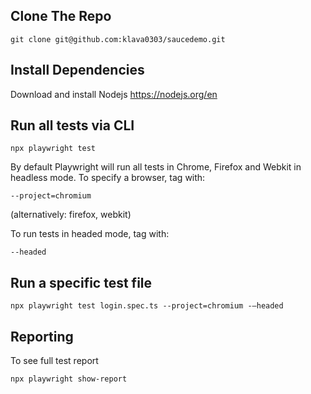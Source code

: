 ## Clone The Repo

```
git clone git@github.com:klava0303/saucedemo.git
```

## Install Dependencies
Download and install Nodejs https://nodejs.org/en

## Run all tests via CLI 
```
npx playwright test 
```

By default Playwright will run all tests in Chrome, Firefox and Webkit in headless mode. 
To specify a browser, tag with: 
```
--project=chromium 
```
(alternatively: firefox, webkit)

To run tests in headed mode, tag with: 
```
--headed 
```

## Run a specific test file
```
npx playwright test login.spec.ts --project=chromium -–headed
```

## Reporting 
To see full test report 
```
npx playwright show-report
```
